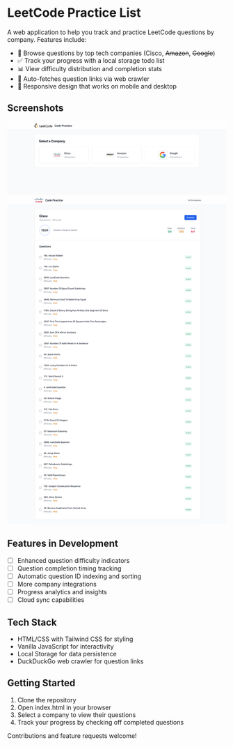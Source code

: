 # LeetCode Practice List

A web application to help you track and practice LeetCode questions by company. Features include:

- 🏢 Browse questions by top tech companies (Cisco, ~~Amazon~~, ~~Google~~)
- ✅ Track your progress with a local storage todo list
- 📊 View difficulty distribution and completion stats
- 🔄 Auto-fetches question links via web crawler
- 📱 Responsive design that works on mobile and desktop

## Screenshots

![Company List](screenshot_1.png)
![Question List](screenshot_2.png)

## Features in Development

- [ ] Enhanced question difficulty indicators
- [ ] Question completion timing tracking
- [ ] Automatic question ID indexing and sorting
- [ ] More company integrations
- [ ] Progress analytics and insights
- [ ] Cloud sync capabilities

## Tech Stack

- HTML/CSS with Tailwind CSS for styling
- Vanilla JavaScript for interactivity
- Local Storage for data persistence
- DuckDuckGo web crawler for question links

## Getting Started

1. Clone the repository
2. Open index.html in your browser
3. Select a company to view their questions
4. Track your progress by checking off completed questions

Contributions and feature requests welcome!